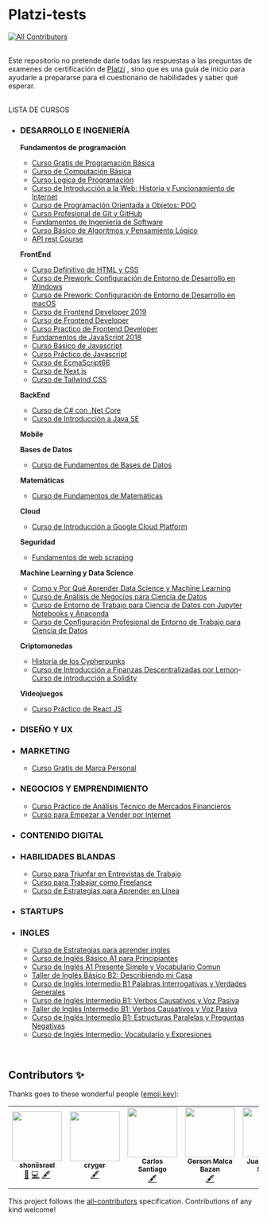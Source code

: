 # Platzi-tests
<!-- ALL-CONTRIBUTORS-BADGE:START - Do not remove or modify this section -->
[![All Contributors](https://img.shields.io/badge/all_contributors-6-orange.svg?style=flat-square)](#contributors-)
<!-- ALL-CONTRIBUTORS-BADGE:END -->

<br>Este repositorio no pretende darle todas las respuestas a las preguntas de examenes de certificación de [Platzi](https://platzi.com) , sino que es una guía de inicio para ayudarle a prepararse para el cuestionario de habilidades y saber qué esperar.
<br><br>

LISTA DE CURSOS
- ### DESARROLLO E INGENIERÍA 
    **Fundamentos de programación**
    - [Curso Gratis de Programación Básica](programacion_basica.md)
    - [Curso de Computación Básica](computacion_basica.md) 
    - [Curso Logica de Programación](curso_logica_de_programacion.md) 
    - [Curso de Introducción a la Web: Historia y Funcionamiento de Internet](curso_de_introduccion_a_la_web.md) 
    - [Curso de Programación Orientada a Objetos: POO](poo.md)
    - [Curso Profesional de Git y GitHub](git.md)
    - [Fundamentos de Ingeniería de Software](fundamentos.md)
    - [Curso Básico de Algoritmos y Pensamiento Lógico](curso_basico_de_algoritmos_y_pensamiento_logico.md)
    - [API rest Course](api_rest_course.md)
    
    **FrontEnd**
    - [Curso Definitivo de HTML y CSS](curso_definitivo_de_html_y_css.md)
    - [Curso de Prework: Configuración de Entorno de Desarrollo en Windows](prework.md)
    - [Curso de Prework: Configuración de Entorno de Desarrollo en macOS](prework_mac.md)
    - [Curso de Frontend Developer 2019](frontend_developer.md) 
    - [Curso de Frontend Developer ](frontend_developer2.md) 
    - [Curso Practico de Frontend Developer ](practico_frontend_developer.md) 
    - [Fundamentos de JavaScript 2018](javascript2018.md)
    - [Curso Básico de Javascript](curso_basico_de_javascript.md)
    - [Curso Práctico de Javascript](curso_practico_de_javascript.md)
    - [Curso de EcmaScript66](curso_de_ecmaScript6.md)
    - [Curso de Next.js](nextjs.md)
    - [Curso de Tailwind CSS](tailwind.md)

    **BackEnd**
    - [Curso de C# con .Net Core](c_con_net.md) 
    - [Curso de Introducción a Java SE](java_se.md)

    **Mobile**
    
    **Bases de Datos**
    - [Curso de Fundamentos de Bases de Datos](fundamentos_bases_datos.md)
    
    **Matemáticas**
    - [Curso de Fundamentos de Matemáticas](fundamentos_de_matemáticas.md)
    
    **Cloud**
    - [Curso de Introducción a Google Cloud Platform](introduccion_google_cloud.md)
    
    **Seguridad**
    - [Fundamentos de web scraping](fundamentos_web_scraping_python_y_xpath.md)
    
    **Machine Learning y Data Science**
    - [Como y Por Qué Aprender Data Science y Machine Learning](por_que_aprender_data_science.md)
    - [Curso de Análisis de Negocios para Ciencia de Datos](analisis_negocios_para_ciencia_datos.md)
    - [Curso de Entorno de Trabajo para Ciencia de Datos con Jupyter Notebooks y Anaconda](entorno_de_trabajo_para_ciencia_de_datos_con_jupyter_notebooks_y_anaconda.md)
    - [Curso de Configuración Profesional de Entorno de Trabajo para Ciencia de Datos](curso_de_configuración_profesional_de_entorno_de_trabajo_para_ciencia_de_datos.md)
    
    **Criptomonedas**
    - [Historia de los Cypherpunks](cypherpunks.md)
    - [Curso de Introducción a Finanzas Descentralizadas por Lemon](intro_defi_lemon.md)- [Curso de introducción a Solidity](solidity.md)

    **Videojuegos**
    - [Curso Práctico de React JS](react.md) 

- ### DISEÑO Y UX 

- ### MARKETING 
    - [Curso Gratis de Marca Personal](marca_personal.md)

- ### NEGOCIOS Y EMPRENDIMIENTO 
    - [Curso Práctico de Análisis Técnico de Mercados Financieros](analisis_mercados.md)
    - [Curso para Empezar a Vender por Internet](curso_para_empezar_a_vender_por_internet.md)

- ### CONTENIDO DIGITAL

- ### HABILIDADES BLANDAS
    - [Curso para Triunfar en Entrevistas de Trabajo](entrevista_trabajo.md) 
    - [Curso para Trabajar como Freelance](freelancer.md)     
    - [Curso de Estrategias para Aprender en Línea](estrategias_aprender_en_linea.md) 

- ### STARTUPS

- ### INGLES
    - [Curso de Estrategias para aprender ingles](curso_de_estrategias_para_aprender_ingles.md)
    - [Curso de Inglés Básico A1 para Principiantes](ingles_a1_principiantes.md)    
    - [Curso de Inglés A1 Presente Simple y Vocabulario Comun](curso_de_ingles_a1_presente_simple_y_vocabulario_comun.md)
    - [Taller de Inglés Básico B2: Describiendo mi Casa](taller_ingles_a2_casa.md)
    - [Curso de Inglés Intermedio B1 Palabras Interrogativas y Verdades Generales](ingles_b1_palabras_interrogativas.md)
    - [Curso de Inglés Intermedio B1: Verbos Causativos y Voz Pasiva](ingles_b1_verbos_causativos.md)
    - [Taller de Inglés Intermedio B1: Verbos Causativos y Voz Pasiva](taller_b1_verbos_causativos.md)
    - [Curso de Inglés Intermedio B1: Estructuras Paralelas y Preguntas Negativas](ingles_b1_estructuras_paralelas.md)
    - [Curso de Inglés Intermedio: Vocabulario y Expresiones](ingles_intermedio_vocabulario.md)

















&nbsp;

## Contributors ✨

Thanks goes to these wonderful people ([emoji key](https://allcontributors.org/docs/en/emoji-key)):

<!-- ALL-CONTRIBUTORS-LIST:START - Do not remove or modify this section -->
<!-- prettier-ignore-start -->
<!-- markdownlint-disable -->
<table>
  <tr>
    <td align="center"><a href="https://github.com/shoniisrael"><img src="https://avatars1.githubusercontent.com/u/20216696?s=400&u=31d9e1270608efdb51f213a255c5895e5b2fadbc&v=4?s=100" width="100px;" alt=""/><br /><sub><b>shoniisrael</b></sub></a><br /><a href="#ideas-shoniisrael" title="Ideas, Planning, & Feedback">🤔</a> <a href="https://github.com/shoniisrael/Platzi-Tests/commits?author=shoniisrael" title="Code">💻</a> <a href="#content-shoniisrael" title="Content">🖋</a></td>
    <td align="center"><a href="https://github.com/cryger"><img src="https://avatars.githubusercontent.com/u/34179646?v=4?s=100" width="100px;" alt=""/><br /><sub><b>cryger</b></sub></a><br /><a href="#content-cryger" title="Content">🖋</a></td>
    <td align="center"><a href="https://github.com/CarlosSant47"><img src="https://avatars.githubusercontent.com/u/43355361?v=4?s=100" width="100px;" alt=""/><br /><sub><b>Carlos Santiago</b></sub></a><br /><a href="#content-CarlosSant47" title="Content">🖋</a></td>
    <td align="center"><a href="https://github.com/gersonmlb"><img src="https://avatars.githubusercontent.com/u/26355930?v=4?s=100" width="100px;" alt=""/><br /><sub><b>Gerson Malca Bazan</b></sub></a><br /><a href="#content-gersonmlb" title="Content">🖋</a></td>
    <td align="center"><a href="https://www.linkedin.com/in/juan-manuel-sandri-95b0a8208/"><img src="https://avatars.githubusercontent.com/u/99428338?v=4?s=100" width="100px;" alt=""/><br /><sub><b>Juan Manuel Sandri</b></sub></a><br /><a href="#content-JuanmaSandri" title="Content">🖋</a></td>
    <td align="center"><a href="https://github.com/cesantaniello"><img src="https://avatars.githubusercontent.com/u/42319088?v=4?s=100" width="100px;" alt=""/><br /><sub><b>Carlos Santaniello</b></sub></a><br /><a href="#content-cesantaniello" title="Content">🖋</a></td>
    <td align="center"><a href="https://github.com/halcolo"><img src="https://avatars.githubusercontent.com/u/25759070?v=4?s=100" width="100px;" alt=""/><br /><sub><b>Juan Diego A.</b></sub></a><br /><a href="#content-halcolo" title="Content">🖋</a></td>
  </tr>
</table>

<!-- markdownlint-restore -->
<!-- prettier-ignore-end -->

<!-- ALL-CONTRIBUTORS-LIST:END -->

This project follows the [all-contributors](https://github.com/all-contributors/all-contributors) specification. Contributions of any kind welcome!